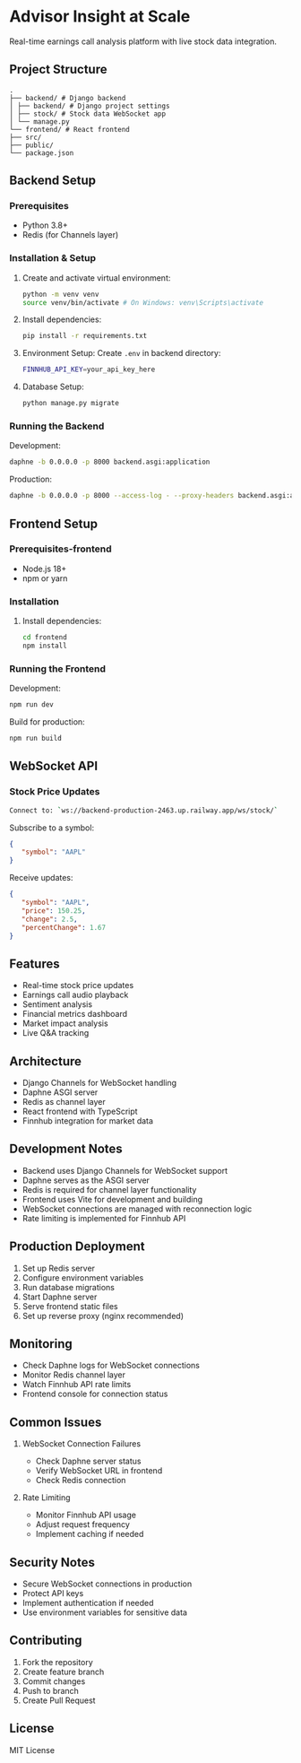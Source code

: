 # Advisor Insight at Scale

Real-time earnings call analysis platform with live stock data integration.

## Project Structure

   ``` graph
   .
   ├── backend/ # Django backend
   │ ├── backend/ # Django project settings
   │ ├── stock/ # Stock data WebSocket app
   │ └── manage.py
   └── frontend/ # React frontend
   ├── src/
   ├── public/
   └── package.json
   ```

## Backend Setup

### Prerequisites

- Python 3.8+
- Redis (for Channels layer)

### Installation & Setup

1. Create and activate virtual environment:

   ``` bash
   python -m venv venv
   source venv/bin/activate # On Windows: venv\Scripts\activate
   ```

2. Install dependencies:

   ```bash
   pip install -r requirements.txt
   ```

3. Environment Setup:
Create `.env` in backend directory:

   ``` bash
   FINNHUB_API_KEY=your_api_key_here
   ```

4. Database Setup:

   ```bash
   python manage.py migrate
   ```

### Running the Backend

Development:

   ``` bash
   daphne -b 0.0.0.0 -p 8000 backend.asgi:application
   ```

Production:

   ``` bash
   daphne -b 0.0.0.0 -p 8000 --access-log - --proxy-headers backend.asgi:application
   ```

## Frontend Setup

### Prerequisites-frontend

- Node.js 18+
- npm or yarn

### Installation

1. Install dependencies:

   ```bash
   cd frontend
   npm install
   ```

### Running the Frontend

Development:

   ```bash
   npm run dev
   ```

Build for production:

   ```bash
   npm run build
   ```

## WebSocket API

### Stock Price Updates

   ```bash
   Connect to: `ws://backend-production-2463.up.railway.app/ws/stock/`
   ```

Subscribe to a symbol:

   ```json
   {
      "symbol": "AAPL"
   }
   ```

Receive updates:

   ```json
   {
      "symbol": "AAPL",
      "price": 150.25,
      "change": 2.5,
      "percentChange": 1.67
   }
   ```

## Features

- Real-time stock price updates
- Earnings call audio playback
- Sentiment analysis
- Financial metrics dashboard
- Market impact analysis
- Live Q&A tracking

## Architecture

- Django Channels for WebSocket handling
- Daphne ASGI server
- Redis as channel layer
- React frontend with TypeScript
- Finnhub integration for market data

## Development Notes

- Backend uses Django Channels for WebSocket support
- Daphne serves as the ASGI server
- Redis is required for channel layer functionality
- Frontend uses Vite for development and building
- WebSocket connections are managed with reconnection logic
- Rate limiting is implemented for Finnhub API

## Production Deployment

1. Set up Redis server
2. Configure environment variables
3. Run database migrations
4. Start Daphne server
5. Serve frontend static files
6. Set up reverse proxy (nginx recommended)

## Monitoring

- Check Daphne logs for WebSocket connections
- Monitor Redis channel layer
- Watch Finnhub API rate limits
- Frontend console for connection status

## Common Issues

1. WebSocket Connection Failures
   - Check Daphne server status
   - Verify WebSocket URL in frontend
   - Check Redis connection

2. Rate Limiting
   - Monitor Finnhub API usage
   - Adjust request frequency
   - Implement caching if needed

## Security Notes

- Secure WebSocket connections in production
- Protect API keys
- Implement authentication if needed
- Use environment variables for sensitive data

## Contributing

1. Fork the repository
2. Create feature branch
3. Commit changes
4. Push to branch
5. Create Pull Request

## License

MIT License

